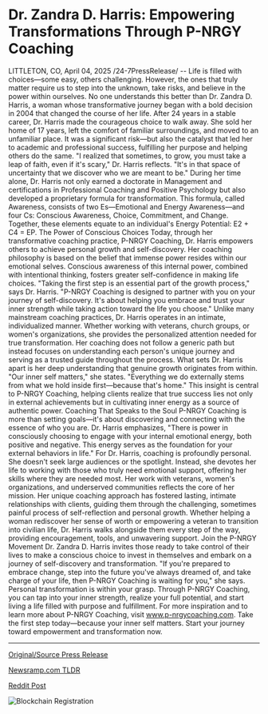 # Dr. Zandra D. Harris: Empowering Transformations Through P-NRGY Coaching

LITTLETON, CO, April 04, 2025 /24-7PressRelease/ -- Life is filled with choices—some easy, others challenging. However, the ones that truly matter require us to step into the unknown, take risks, and believe in the power within ourselves. No one understands this better than Dr. Zandra D. Harris, a woman whose transformative journey began with a bold decision in 2004 that changed the course of her life.  After 24 years in a stable career, Dr. Harris made the courageous choice to walk away. She sold her home of 17 years, left the comfort of familiar surroundings, and moved to an unfamiliar place. It was a significant risk—but also the catalyst that led her to academic and professional success, fulfilling her purpose and helping others do the same.  "I realized that sometimes, to grow, you must take a leap of faith, even if it's scary," Dr. Harris reflects. "It's in that space of uncertainty that we discover who we are meant to be."  During her time alone, Dr. Harris not only earned a doctorate in Management and certifications in Professional Coaching and Positive Psychology but also developed a proprietary formula for transformation. This formula, called Awareness, consists of two Es—Emotional and Energy Awareness—and four Cs: Conscious Awareness, Choice, Commitment, and Change. Together, these elements equate to an individual's Energy Potential: E2 + C4 = EP.  The Power of Conscious Choices  Today, through her transformative coaching practice, P-NRGY Coaching, Dr. Harris empowers others to achieve personal growth and self-discovery. Her coaching philosophy is based on the belief that immense power resides within our emotional selves. Conscious awareness of this internal power, combined with intentional thinking, fosters greater self-confidence in making life choices.  "Taking the first step is an essential part of the growth process," says Dr. Harris. "P-NRGY Coaching is designed to partner with you on your journey of self-discovery. It's about helping you embrace and trust your inner strength while taking action toward the life you choose."  Unlike many mainstream coaching practices, Dr. Harris operates in an intimate, individualized manner. Whether working with veterans, church groups, or women's organizations, she provides the personalized attention needed for true transformation. Her coaching does not follow a generic path but instead focuses on understanding each person's unique journey and serving as a trusted guide throughout the process.  What sets Dr. Harris apart is her deep understanding that genuine growth originates from within.   "Our inner self matters," she states. "Everything we do externally stems from what we hold inside first—because that's home." This insight is central to P-NRGY Coaching, helping clients realize that true success lies not only in external achievements but in cultivating inner energy as a source of authentic power.  Coaching That Speaks to the Soul  P-NRGY Coaching is more than setting goals—it's about discovering and connecting with the essence of who you are. Dr. Harris emphasizes, "There is power in consciously choosing to engage with your internal emotional energy, both positive and negative. This energy serves as the foundation for your external behaviors in life."  For Dr. Harris, coaching is profoundly personal. She doesn't seek large audiences or the spotlight. Instead, she devotes her life to working with those who truly need emotional support, offering her skills where they are needed most. Her work with veterans, women's organizations, and underserved communities reflects the core of her mission.  Her unique coaching approach has fostered lasting, intimate relationships with clients, guiding them through the challenging, sometimes painful process of self-reflection and personal growth. Whether helping a woman rediscover her sense of worth or empowering a veteran to transition into civilian life, Dr. Harris walks alongside them every step of the way, providing encouragement, tools, and unwavering support.  Join the P-NRGY Movement  Dr. Zandra D. Harris invites those ready to take control of their lives to make a conscious choice to invest in themselves and embark on a journey of self-discovery and transformation.  "If you're prepared to embrace change, step into the future you've always dreamed of, and take charge of your life, then P-NRGY Coaching is waiting for you," she says.  Personal transformation is within your grasp. Through P-NRGY Coaching, you can tap into your inner strength, realize your full potential, and start living a life filled with purpose and fulfillment.  For more inspiration and to learn more about P-NRGY Coaching, visit www.p-nrgycoaching.com.  Take the first step today—because your inner self matters. Start your journey toward empowerment and transformation now. 

---

[Original/Source Press Release](https://www.24-7pressrelease.com/press-release/521461/dr-zandra-d-harris-empowering-transformations-through-p-nrgy-coaching)
                    

[Newsramp.com TLDR](https://newsramp.com/curated-news/empower-your-inner-self-with-p-nrgy-coaching-by-dr-zandra-d-harris/5c32c235beb1e590ff0e44123b4bcff0) 

 



[Reddit Post](https://www.reddit.com/r/newsramp/comments/1jrkary/empower_your_inner_self_with_pnrgy_coaching_by_dr/) 



![Blockchain Registration](https://cdn.newsramp.app/24-7PressRelease/qrcode/254/4/mendd76s.webp)